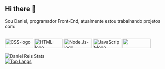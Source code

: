 ## Hi there 👋

Sou Daniel, programador Front-End, atualmente estou trabalhando projetos com:
<br>
<br>

<img src ="https://img.shields.io/badge/CSS-239120?&style=for-the-badge&logo=css3&logoColor=white" alt="CSS-logo" width=90px height=30px/>
<img src="https://img.shields.io/badge/HTML5-E34F26?style=for-the-badge&logo=html5&logoColor=white" alt="HTML-logo" width=90px height=30px/>
<img src="https://img.shields.io/badge/Node.js-43853D?style=for-the-badge&logo=node.js&logoColor=white" alt="Node.Js-logo" width=90px height=30px/>
<img src="https://img.shields.io/badge/JavaScript-F7DF1E?style=for-the-badge&logo=javascript&logoColor=black"alt="JavaScript-logo" width=90px height=30px/>
<img src="https://img.shields.io/badge/.NET-5C2D91?style=for-the-badge&logo=.net&logoColor=white" width=90px height=30px/>

![Daniel Reis Stats](https://github-readme-stats.vercel.app/api?username=reisdaniel063&show_icons=true&theme=transparent)
<br>
[![Top Langs](https://github-readme-stats.vercel.app/api/top-langs/?username=reisdaniel063)](https://github.com/anuraghazra/github-readme-stats)

  

